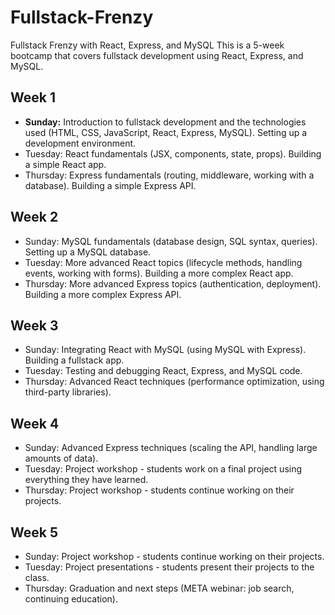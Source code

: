 # Fullstack-Frenzy

Fullstack Frenzy with React, Express, and MySQL
This is a 5-week bootcamp that covers fullstack development using React, Express, and MySQL.

## Week 1
- **Sunday:** Introduction to fullstack development and the technologies used (HTML, CSS, JavaScript, React, Express, MySQL). Setting up a development environment.
- Tuesday: React fundamentals (JSX, components, state, props). Building a simple React app.
- Thursday: Express fundamentals (routing, middleware, working with a database). Building a simple Express API.
## Week 2
- Sunday: MySQL fundamentals (database design, SQL syntax, queries). Setting up a MySQL database.
- Tuesday: More advanced React topics (lifecycle methods, handling events, working with forms). Building a more complex React app.
- Thursday: More advanced Express topics (authentication, deployment). Building a more complex Express API.
## Week 3
- Sunday: Integrating React with MySQL (using MySQL with Express). Building a fullstack app.
- Tuesday: Testing and debugging React, Express, and MySQL code.
- Thursday: Advanced React techniques (performance optimization, using third-party libraries).
## Week 4
- Sunday: Advanced Express techniques (scaling the API, handling large amounts of data).
- Tuesday: Project workshop - students work on a final project using everything they have learned.
- Thursday: Project workshop - students continue working on their projects.
## Week 5
- Sunday: Project workshop - students continue working on their projects.
- Tuesday: Project presentations - students present their projects to the class.
- Thursday: Graduation and next steps (META webinar: job search, continuing education).
